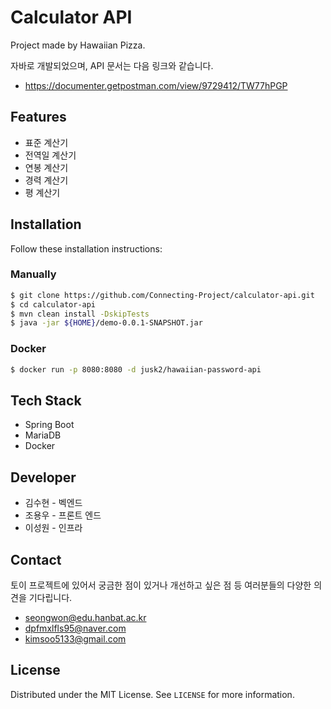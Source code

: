 # Calculator API

Project made by Hawaiian Pizza. 

자바로 개발되었으며, API 문서는 다음 링크와 같습니다. 

* https://documenter.getpostman.com/view/9729412/TW77hPGP



## Features

- 표준 계산기
- 전역일 계산기
- 연봉 계산기
- 경력 계산기
- 평 계산기



## Installation

Follow these installation instructions:

### Manually

```bash
$ git clone https://github.com/Connecting-Project/calculator-api.git
$ cd calculator-api
$ mvn clean install -DskipTests 
$ java -jar ${HOME}/demo-0.0.1-SNAPSHOT.jar
```

### Docker 

```bash
$ docker run -p 8080:8080 -d jusk2/hawaiian-password-api
```



## Tech Stack

* Spring Boot
* MariaDB
* Docker



## Developer

- 김수현 - 벡엔드
- 조용우 - 프론트 엔드
- 이성원 - 인프라



## Contact

토이 프로젝트에 있어서 궁금한 점이 있거나 개선하고 싶은 점 등 여러분들의 다양한 의견을 기다립니다.

- [seongwon@edu.hanbat.ac.kr](mailto:seongwon@edu.hanbat.ac.kr)
- [dpfmxlfls95@naver.com](mailto:dpfmxlfls95@naver.com)
- kimsoo5133@gmail.com



## License

Distributed under the MIT License. See `LICENSE` for more information.



